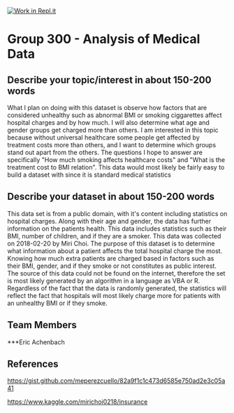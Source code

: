 [![Work in Repl.it](https://classroom.github.com/assets/work-in-replit-14baed9a392b3a25080506f3b7b6d57f295ec2978f6f33ec97e36a161684cbe9.svg)](https://classroom.github.com/online_ide?assignment_repo_id=313409&assignment_repo_type=GroupAssignmentRepo)
# Group 300 - Analysis of Medical Data

## Describe your topic/interest in about 150-200 words

What I plan on doing with this dataset is observe how factors that are considered unhealthy such as abnormal BMI or smoking ciggarettes affect hospital charges and by how much. I will also determine what age and gender groups get charged more than others. I am interested in this topic because without universal healthcare some people get affected by treatment costs more than others, and I want to determine which groups stand out apart from the others. The questions I hope to answer are specifically "How much smoking affects healthcare costs" and "What is the treatment cost to BMI relation". This data would most likely be fairly easy to build a dataset with since it is standard medical statistics

## Describe your dataset in about 150-200 words

This data set is from a public domain, with it's content including statistics on hospital charges. Along with their age and gender, the data has further information on the patients health. This data includes statistics such as their BMI, number of children, and if they are a smoker. This data was collected on 2018-02-20 by Miri Choi. The purpose of this dataset is to determine what information about a patient affects the total hospital charge the most. Knowing how much extra patients are charged based in factors such as their BMI, gender, and if they smoke or not constitutes as public interest. The source of this data could not be found on the internet, therefore the set is most likely generated by an algorithm in a language as VBA or R. Regardless of the fact that the data is randomly generated, the statistics will reflect the fact that hospitals will most likely charge more for patients with an unhealthy BMI or if they smoke.


## Team Members

***Eric Achenbach

## References

https://gist.github.com/meperezcuello/82a9f1c1c473d6585e750ad2e3c05a41

https://www.kaggle.com/mirichoi0218/insurance
